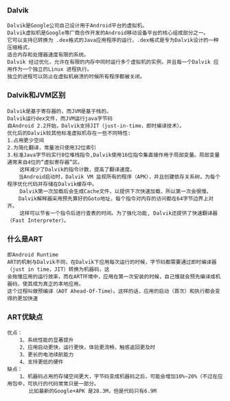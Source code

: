 ### Dalvik
    Dalvik是Google公司自己设计用于Android平台的虚拟机。
    Dalvik虚拟机是Google等厂商合作开发的Android移动设备平台的核心组成部分之一。
    它可以支持已转换为 .dex格式的Java应用程序的运行，.dex格式是专为Dalvik设计的一种压缩格式，
    适合内存和处理器速度有限的系统。
    Dalvik 经过优化，允许在有限的内存中同时运行多个虚拟机的实例，并且每一个Dalvik 应用作为一个独立的Linux 进程执行。
    独立的进程可以防止在虚拟机崩溃的时候所有程序都被关闭。

### Dalvik和JVM区别
    Dalvik是基于寄存器的，而JVM是基于栈的。
    Dalvik运行dex文件，而JVM运行java字节码
    自Android 2.2开始，Dalvik支持JIT（just-in-time，即时编译技术）。
    优化后的Dalvik较其他标准虚拟机存在一些不同特性:　
    1.占用更少空间　
    2.为简化翻译，常量池只使用32位索引　　
    3.标准Java字节码实行8位堆栈指令,Dalvik使用16位指令集直接作用于局部变量。局部变量通常来自4位的“虚拟寄存器”区。
        这样减少了Dalvik的指令计数，提高了翻译速度。　
    　  当Android启动时，Dalvik VM 监视所有的程序（APK），并且创建依存关系树，为每个程序优化代码并存储在Dalvik缓存中。
        Dalvik第一次加载后会生成Cache文件，以提供下次快速加载，所以第一次会很慢。
    　  Dalvik解释器采用预先算好的Goto地址，每个指令对内存的访问都在64字节边界上对齐。
        这样可以节省一个指令后进行查表的时间。为了强化功能, Dalvik还提供了快速翻译器（Fast Interpreter）。
### 什么是ART
    即Android Runtime
    ART的机制与Dalvik不同，在Dalvik下应用每次运行的时候，字节码都需要通过即时编译器（just in time，JIT）转换为机器码，这
    会拖慢应用的运行效率，而在ART环境中，应用在第一次安装的时候，自己慢就会预先编译成机器码，使其成为真正的本地应用。
    这个过程叫做预编译（AOT Ahead-Of-Time）。这样的话，应用的启动（首次）和执行都会变得的更加快速
### ART优缺点
    优点：
        1、系统性能的显著提升
        2、应用启动更快，运行更快，体验更流畅，触感返回更及时
        3、更长的电池续航能力
        4、支持更低的硬件
    缺点：
        1、机器码占用的存储空间更大，字节码变成机器码之后，可能会增加10%~20%（不过在应用包中，可执行的代码常常只是一部分。
           比如最新的Google+APK 是28.3M，但是代码只有6.9M
    
    
    